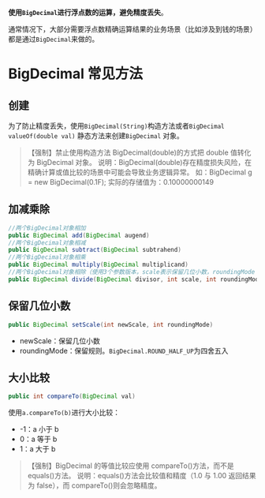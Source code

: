 **使用`BigDecimal`进行浮点数的运算，避免精度丢失**。

通常情况下，大部分需要浮点数精确运算结果的业务场景（比如涉及到钱的场景）都是通过`BigDecimal`来做的。



# BigDecimal 常见方法



## 创建



为了防止精度丢失，使用`BigDecimal(String)`构造方法或者`BigDecimal valueOf(double val)` 静态方法来创建`BigDecimal` 对象。

> 【强制】禁止使用构造方法 BigDecimal(double)的方式把 double 值转化为 BigDecimal 对象。 说明：BigDecimal(double)存在精度损失风险，在精确计算或值比较的场景中可能会导致业务逻辑异常。 如：BigDecimal g = new BigDecimal(0.1F); 实际的存储值为：0.10000000149



## 加减乘除

```java
//两个BigDecimal对象相加
public BigDecimal add(BigDecimal augend)
//两个BigDecimal对象相减
public BigDecimal subtract(BigDecimal subtrahend)
//两个BigDecimal对象相乘
public BigDecimal multiply(BigDecimal multiplicand)
//两个BigDecimal对象相除（使用3个参数版本，scale表示保留几位小数，roundingMode 代表保留规则）。roundingMode值为BigDecimal.ROUND_HALF_UP表示四舍五入
public BigDecimal divide(BigDecimal divisor, int scale, int roundingMode)
```



## 保留几位小数



```java
public BigDecimal setScale(int newScale, int roundingMode)
```

- newScale：保留几位小数
- roundingMode：保留规则。`BigDecimal.ROUND_HALF_UP`为四舍五入





## 大小比较

```java
public int compareTo(BigDecimal val)
```

使用`a.compareTo(b)`进行大小比较：

- -1：a 小于 b
- 0：a 等于 b
- 1：a 大于 b



> 【强制】BigDecimal 的等值比较应使用 compareTo()方法，而不是 equals()方法。 说明：equals()方法会比较值和精度（1.0 与 1.00 返回结果为 false），而 compareTo()则会忽略精度。

